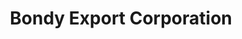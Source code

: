 ---
title: "Bondy Export Corporation"
url: /new-york/bondy-export-corporation/
shop: Haushaltsgeräte
---
